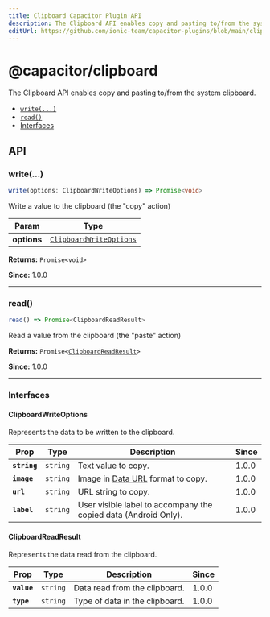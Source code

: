 ```yaml
---
title: Clipboard Capacitor Plugin API
description: The Clipboard API enables copy and pasting to/from the system clipboard.
editUrl: https://github.com/ionic-team/capacitor-plugins/blob/main/clipboard/src/definitions.ts
---
```


# @capacitor/clipboard

The Clipboard API enables copy and pasting to/from the system clipboard.

<!--DOCGEN_INDEX_START-->

- [`write(...)`](#write)
- [`read()`](#read)
- [Interfaces](#interfaces)
<!--DOCGEN_INDEX_END-->

<!--DOCGEN_API_START-->
<!--Update the source file JSDoc comments and rerun docgen to update the docs below-->

## API

### write(...)

```typescript
write(options: ClipboardWriteOptions) => Promise<void>
```

Write a value to the clipboard (the "copy" action)

| Param       | Type                                                                    |
| ----------- | ----------------------------------------------------------------------- |
| **options** | <code><a href="#clipboardwriteoptions">ClipboardWriteOptions</a></code> |

**Returns:** <code>Promise&lt;void&gt;</code>

**Since:** 1.0.0

---

### read()

```typescript
read() => Promise<ClipboardReadResult>
```

Read a value from the clipboard (the "paste" action)

**Returns:** <code>Promise&lt;<a href="#clipboardreadresult">ClipboardReadResult</a>&gt;</code>

**Since:** 1.0.0

---

### Interfaces

#### ClipboardWriteOptions

Represents the data to be written to the clipboard.

| Prop         | Type                | Description                                                                                                     | Since |
| ------------ | ------------------- | --------------------------------------------------------------------------------------------------------------- | ----- |
| **`string`** | <code>string</code> | Text value to copy.                                                                                             | 1.0.0 |
| **`image`**  | <code>string</code> | Image in [Data URL](https://developer.mozilla.org/en-US/docs/Web/HTTP/Basics_of_HTTP/Data_URIs) format to copy. | 1.0.0 |
| **`url`**    | <code>string</code> | URL string to copy.                                                                                             | 1.0.0 |
| **`label`**  | <code>string</code> | User visible label to accompany the copied data (Android Only).                                                 | 1.0.0 |

#### ClipboardReadResult

Represents the data read from the clipboard.

| Prop        | Type                | Description                    | Since |
| ----------- | ------------------- | ------------------------------ | ----- |
| **`value`** | <code>string</code> | Data read from the clipboard.  | 1.0.0 |
| **`type`**  | <code>string</code> | Type of data in the clipboard. | 1.0.0 |

<!--DOCGEN_API_END-->
